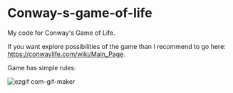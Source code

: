 # Conway-s-game-of-life

My code for Conway's Game of Life.

If you want explore possibilities of the game than I recommend to go here: https://conwaylife.com/wiki/Main_Page.

Game has simple rules:


![ezgif com-gif-maker](https://user-images.githubusercontent.com/57571014/82713970-154e5b80-9c8d-11ea-8698-67b0ac4efb45.gif)
